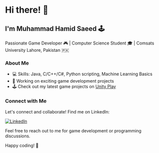 # Hi there! 👋

## I'm Muhammad Hamid Saeed 🕹️

Passionate Game Developer 🎮 | Computer Science Student 🎓 | Comsats University Lahore, Pakistan 🇵🇰

### About Me

- 💻 Skills: Java, C/C++/C#, Python scripting, Machine Learning Basics
- 🚀 Working on exciting game development projects
- 🕹️ Check out my latest game projects on [Unity Play](https://play.unity.com/u/hamidsaeed59)

### Connect with Me

Let's connect and collaborate! Find me on LinkedIn:

[![LinkedIn](https://img.shields.io/badge/-LinkedIn-0A66C2?style=for-the-badge&logo=linkedin&logoColor=white)](https://www.linkedin.com/in/m-hamid-saeed-0b3ab41a7/)

Feel free to reach out to me for game development or programming discussions.

Happy coding! 🚀


<!--
**M-Hamid-Saeed/M-Hamid-Saeed** is a ✨ _special_ ✨ repository because its `README.md` (this file) appears on your GitHub profile.

Here are some ideas to get you started:

- 🔭 I’m currently working on ...
- 🌱 I’m currently learning ...
- 👯 I’m looking to collaborate on ...
- 🤔 I’m looking for help with ...
- 💬 Ask me about ...
- 📫 How to reach me: ...
- 😄 Pronouns: ...
- ⚡ Fun fact: ...
-->
